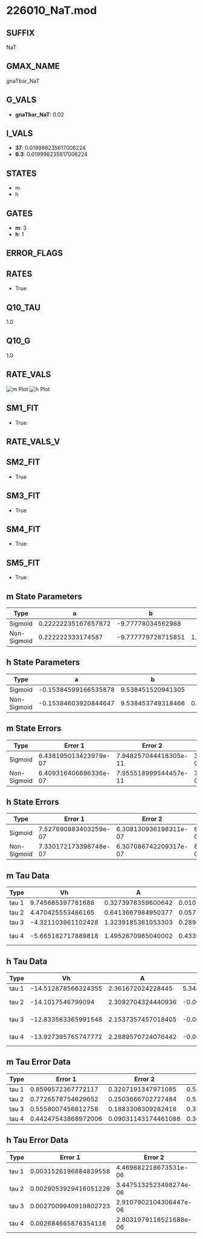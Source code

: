 # 226010_NaT.mod

## SUFFIX

NaT

## GMAX_NAME

gnaTbar_NaT

## G_VALS

- **gnaTbar_NaT**: 0.02

## I_VALS

- **37**: 0.019998235617006224
- **6.3**: 0.019998235617006224

## STATES

- m
- h

## GATES

- **m**: 3
- **h**: 1

## ERROR_FLAGS


## RATES

- True

## Q10_TAU

1.0

## Q10_G

1.0

## RATE_VALS

![m Plot](/Users/pbozelos/Dropbox/icg-Chai-Panos/supermodels/output_markdown_files/Na/226010_NaT.mod/images/m.png)
![h Plot](/Users/pbozelos/Dropbox/icg-Chai-Panos/supermodels/output_markdown_files/Na/226010_NaT.mod/images/h.png)

## SM1_FIT

- True

## RATE_VALS_V

## SM2_FIT

- True

## SM3_FIT

- True

## SM4_FIT

- True

## SM5_FIT

- True

## m State Parameters

| Type | a | b | c | d |
| --- | --- | --- | --- | --- |
| Sigmoid | 0.22222235167657872 | -9.77778034562988 |
| Non-Sigmoid | 0.222222333174587 | -9.777779728715851 | 1.0000000360503605 | -5.0884467196762075e-08 |

## h State Parameters

| Type | a | b | c | d |
| --- | --- | --- | --- | --- |
| Sigmoid | -0.15384599166535878 | 9.538451520941305 |
| Non-Sigmoid | -0.15384603920844647 | 9.538453749318466 | 0.9999998023052014 | -2.9104614507940063e-08 |

## m State Errors

| Type | Error 1 | Error 2 | Error 3 |
| --- | --- | --- | --- |
| Sigmoid | 6.438195013423979e-07 | 7.948257044418305e-11 | 3.660132404593598e-07 |
| Non-Sigmoid | 6.409316406696336e-07 | 7.955518999544457e-11 | 3.643714833509937e-07 |

## h State Errors

| Type | Error 1 | Error 2 | Error 3 |
| --- | --- | --- | --- |
| Sigmoid | 7.527690883403259e-07 | 6.308130936198311e-07 | 6.371741567030414e-07 |
| Non-Sigmoid | 7.330172173398748e-07 | 6.307086742209317e-07 | 6.204553754154522e-07 |

## m Tau Data

| Type | Vh | A | b1 | b2 | c1 | c2 | d1 | d2 | e1 | e2 |
| --- | --- | --- | --- | --- | --- | --- | --- | --- | --- | --- |
| tau 1 | 9.745685397781688 | 0.3273978359600642 | 0.010744930282925395 | 0.5273932219558723 |
| tau 2 | 4.470425553486165 | 0.6413667984950377 | 0.05729643032195397 | 0.0004848579350528083 | 0.28989477153967713 | -0.002567060078745799 |
| tau 3 | -4.321103961102428 | 1.3239185361053303 | 0.2894483482897186 | 0.008116088339293776 | 6.272157965040851e-05 | 0.5240260482216164 | -0.0638934566410999 | 0.002671905983891367 |
| tau 4 | -5.665182717889818 | 1.4952670965040002 | 0.4339627525734311 | 0.0176230566123069 | 0.00025486125487617664 | 1.2144205669621206e-06 | 0.5147473971139541 | -0.06041304990779879 | 0.0026905685426512086 | -2.042618725621326e-05 |

## h Tau Data

| Type | Vh | A | b1 | b2 | c1 | c2 | d1 | d2 | e1 | e2 |
| --- | --- | --- | --- | --- | --- | --- | --- | --- | --- | --- |
| tau 1 | -14.512878566324355 | 2.361672024228445 | 5.3480436856111937e-05 | 0.10432747098130825 |
| tau 2 | -14.1017546799094 | 2.3092704324440936 | -0.0006100084521110724 | -4.863125647070115e-06 | 0.106361380476411 | -7.896855572859915e-05 |
| tau 3 | -12.833563365991548 | 2.1537357457018405 | -0.0038537209343803636 | -5.548296320403578e-05 | -2.6119221441225603e-07 | 0.11030664990867078 | -0.00016871920710311684 | -3.1857263489372013e-07 |
| tau 4 | -13.927395765747772 | 2.2889570724076442 | -0.001599001811465405 | -2.0964133283802565e-05 | 9.785546706058213e-09 | 1.0518321803938338e-09 | 0.10662929994011659 | -2.1689359638710473e-05 | -3.830928479716058e-06 | 3.5954345093384906e-08 |

## m Tau Error Data

| Type | Error 1 | Error 2 | Error 3 |
| --- | --- | --- | --- |
| tau 1 | 0.8599572367772117 | 0.3207191347971085 | 0.5832858084556715 |
| tau 2 | 0.7726578754629652 | 0.2503666702727484 | 0.5240730053485375 |
| tau 3 | 0.5558007456812758 | 0.1883308309282418 | 0.37698466088838295 |
| tau 4 | 0.44247543868972006 | 0.09031143174461088 | 0.3001191605121341 |

## h Tau Error Data

| Type | Error 1 | Error 2 | Error 3 |
| --- | --- | --- | --- |
| tau 1 | 0.0031526196884839558 | 4.469882218673531e-06 | 0.0016755035189663133 |
| tau 2 | 0.0029053929416051226 | 3.4475132523498274e-06 | 0.0015441114307004195 |
| tau 3 | 0.0027009940919802723 | 2.9107902104306447e-06 | 0.0014354808232503362 |
| tau 4 | 0.002684665876354116 | 2.8031979118521688e-06 | 0.0014268029662795132 |

